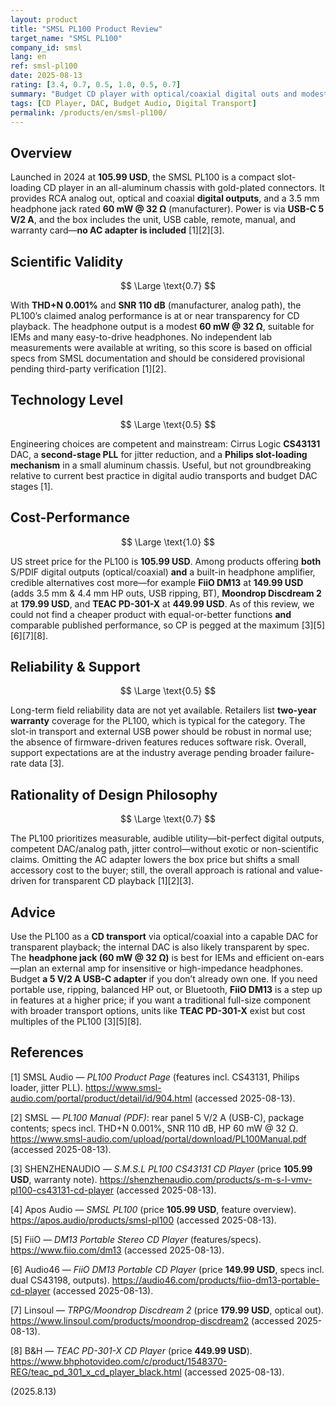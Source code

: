 ```yaml
---
layout: product
title: "SMSL PL100 Product Review"
target_name: "SMSL PL100"
company_id: smsl
lang: en
ref: smsl-pl100
date: 2025-08-13
rating: [3.4, 0.7, 0.5, 1.0, 0.5, 0.7]
summary: "Budget CD player with optical/coaxial digital outs and modest 3.5 mm headphone amp; 5 V/2 A USB power (adapter not included). Manufacturer specs indicate transparent-level analog performance; unmatched price for its feature set."
tags: [CD Player, DAC, Budget Audio, Digital Transport]
permalink: /products/en/smsl-pl100/
---
```


## Overview

Launched in 2024 at **105.99 USD**, the SMSL PL100 is a compact slot-loading CD player in an all-aluminum chassis with gold-plated connectors. It provides RCA analog out, optical and coaxial **digital outputs**, and a 3.5 mm headphone jack rated **60 mW @ 32 Ω** (manufacturer). Power is via **USB-C 5 V/2 A**, and the box includes the unit, USB cable, remote, manual, and warranty card—**no AC adapter is included** [1][2][3].

## Scientific Validity

$$ \Large \text{0.7} $$

With **THD+N 0.001%** and **SNR 110 dB** (manufacturer, analog path), the PL100’s claimed analog performance is at or near transparency for CD playback. The headphone output is a modest **60 mW @ 32 Ω**, suitable for IEMs and many easy-to-drive headphones. No independent lab measurements were available at writing, so this score is based on official specs from SMSL documentation and should be considered provisional pending third-party verification [1][2].

## Technology Level

$$ \Large \text{0.5} $$

Engineering choices are competent and mainstream: Cirrus Logic **CS43131** DAC, a **second-stage PLL** for jitter reduction, and a **Philips slot-loading mechanism** in a small aluminum chassis. Useful, but not groundbreaking relative to current best practice in digital audio transports and budget DAC stages [1].

## Cost-Performance

$$ \Large \text{1.0} $$

US street price for the PL100 is **105.99 USD**. Among products offering **both** S/PDIF digital outputs (optical/coaxial) **and** a built-in headphone amplifier, credible alternatives cost more—for example **FiiO DM13** at **149.99 USD** (adds 3.5 mm & 4.4 mm HP outs, USB ripping, BT), **Moondrop Discdream 2** at **179.99 USD**, and **TEAC PD-301-X** at **449.99 USD**. As of this review, we could not find a cheaper product with equal-or-better functions **and** comparable published performance, so CP is pegged at the maximum [3][5][6][7][8].

## Reliability & Support

$$ \Large \text{0.5} $$

Long-term field reliability data are not yet available. Retailers list **two-year warranty** coverage for the PL100, which is typical for the category. The slot-in transport and external USB power should be robust in normal use; the absence of firmware-driven features reduces software risk. Overall, support expectations are at the industry average pending broader failure-rate data [3].

## Rationality of Design Philosophy

$$ \Large \text{0.7} $$

The PL100 prioritizes measurable, audible utility—bit-perfect digital outputs, competent DAC/analog path, jitter control—without exotic or non-scientific claims. Omitting the AC adapter lowers the box price but shifts a small accessory cost to the buyer; still, the overall approach is rational and value-driven for transparent CD playback [1][2][3].

## Advice

Use the PL100 as a **CD transport** via optical/coaxial into a capable DAC for transparent playback; the internal DAC is also likely transparent by spec. The **headphone jack (60 mW @ 32 Ω)** is best for IEMs and efficient on-ears—plan an external amp for insensitive or high-impedance headphones. Budget **a 5 V/2 A USB-C adapter** if you don’t already own one. If you need portable use, ripping, balanced HP out, or Bluetooth, **FiiO DM13** is a step up in features at a higher price; if you want a traditional full-size component with broader transport options, units like **TEAC PD-301-X** exist but cost multiples of the PL100 [3][5][8].

## References

[1] SMSL Audio — *PL100 Product Page* (features incl. CS43131, Philips loader, jitter PLL). https://www.smsl-audio.com/portal/product/detail/id/904.html (accessed 2025-08-13).

[2] SMSL — *PL100 Manual (PDF)*: rear panel 5 V/2 A (USB-C), package contents; specs incl. THD+N 0.001%, SNR 110 dB, HP 60 mW @ 32 Ω. https://www.smsl-audio.com/upload/portal/download/PL100Manual.pdf (accessed 2025-08-13).

[3] SHENZHENAUDIO — *S.M.S.L PL100 CS43131 CD Player* (price **105.99 USD**, warranty note). https://shenzhenaudio.com/products/s-m-s-l-vmv-pl100-cs43131-cd-player (accessed 2025-08-13).

[4] Apos Audio — *SMSL PL100* (price **105.99 USD**, feature overview). https://apos.audio/products/smsl-pl100 (accessed 2025-08-13).

[5] FiiO — *DM13 Portable Stereo CD Player* (features/specs). https://www.fiio.com/dm13 (accessed 2025-08-13).

[6] Audio46 — *FiiO DM13 Portable CD Player* (price **149.99 USD**, specs incl. dual CS43198, outputs). https://audio46.com/products/fiio-dm13-portable-cd-player (accessed 2025-08-13).

[7] Linsoul — *TRPG/Moondrop Discdream 2* (price **179.99 USD**, optical out). https://www.linsoul.com/products/moondrop-discdream2 (accessed 2025-08-13).

[8] B&H — *TEAC PD-301-X CD Player* (price **449.99 USD**). https://www.bhphotovideo.com/c/product/1548370-REG/teac_pd_301_x_cd_player_black.html (accessed 2025-08-13).

(2025.8.13)

